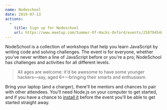 ```yaml
---
name: Nodeschool
date: 2019-07-13
actions:
  -
    title: Sign up for Nodeschool
    url: https://www.meetup.com/Summer-Of-Hacks-Oxford/events/258794540/
---
```


NodeSchool is a collection of workshops that help you learn JavaScript by writing code and solving challenges. The event is for everyone, whether you've never written a line of JavaScript before or you're a pro; NodeSchool has challenges and activities for all different levels.

> All ages are welcome: it'd be awesome to have some younger hackers—say, aged 6+—bringing
> their smarts and enthusiasm.

Bring your laptop (and a charger), there'll be mentors and chances to pair with other attendees. You’ll need Node.js on your computer to get started, and if you have a chance to [install it](https://nodejs.org/en/download/) before the event you'll be able to get started straight away.
